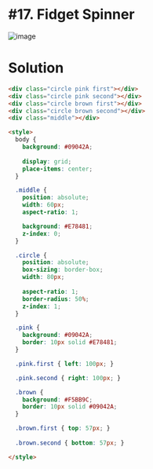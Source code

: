 # #17. Fidget Spinner
![image](https://user-images.githubusercontent.com/88684972/198737674-fc1cec01-4880-4723-8b3b-c2d293d78810.png)

# Solution
```html
<div class="circle pink first"></div>
<div class="circle pink second"></div>
<div class="circle brown first"></div>
<div class="circle brown second"></div>
<div class="middle"></div>

<style>
  body {
    background: #09042A;
    
    display: grid;
    place-items: center;
  }

  .middle {
    position: absolute;
    width: 60px;
    aspect-ratio: 1;

    background: #E78481;
    z-index: 0;
  }

  .circle {
    position: absolute;
    box-sizing: border-box;
    width: 80px;
    
    aspect-ratio: 1;
    border-radius: 50%;
    z-index: 1;
  }

  .pink {
    background: #09042A;
    border: 10px solid #E78481;
  }

  .pink.first { left: 100px; }

  .pink.second { right: 100px; }

  .brown {
    background: #F5BB9C;
    border: 10px solid #09042A;
  }

  .brown.first { top: 57px; }
  
  .brown.second { bottom: 57px; }

</style>
```
